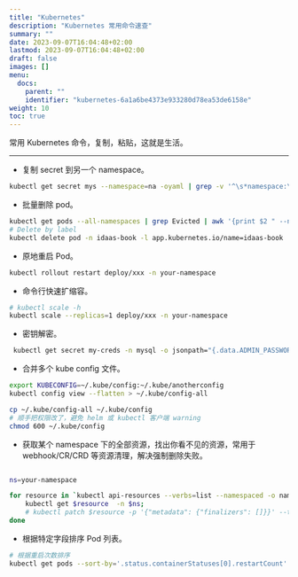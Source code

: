 ```yaml
---
title: "Kubernetes"
description: "Kubernetes 常用命令速查"
summary: ""
date: 2023-09-07T16:04:48+02:00
lastmod: 2023-09-07T16:04:48+02:00
draft: false
images: []
menu:
  docs:
    parent: ""
    identifier: "kubernetes-6a1a6be4373e933280d78ea53de6158e"
weight: 10
toc: true
---
```


常用 Kubernetes 命令，复制，粘贴，这就是生活。

---

- 复制 secret 到另一个 namespace。

```sh
kubectl get secret mys --namespace=na -oyaml | grep -v '^\s*namespace:\s' | kubectl apply --namespace=nb -f -
```

- 批量删除 pod。

```sh
kubectl get pods --all-namespaces | grep Evicted | awk '{print $2 " --namespace=" $1}' | xargs kubectl delete pod
# Delete by label
kubectl delete pod -n idaas-book -l app.kubernetes.io/name=idaas-book
```

- 原地重启 Pod。

```sh
kubectl rollout restart deploy/xxx -n your-namespace
```

- 命令行快速扩缩容。

```sh
# kubectl scale -h
kubectl scale --replicas=1 deploy/xxx -n your-namespace
```

- 密钥解密。

```sh
 kubectl get secret my-creds -n mysql -o jsonpath="{.data.ADMIN_PASSWORD}" | base64 --decode
```

- 合并多个 kube config 文件。

```sh
export KUBECONFIG=~/.kube/config:~/.kube/anotherconfig
kubectl config view --flatten > ~/.kube/config-all

cp ~/.kube/config-all ~/.kube/config
# 顺手把权限改了，避免 helm 或 kubectl 客户端 warning
chmod 600 ~/.kube/config

```

- 获取某个 namespace 下的全部资源，找出你看不见的资源，常用于 webhook/CR/CRD 等资源清理，解决强制删除失败。

```sh

ns=your-namespace

for resource in `kubectl api-resources --verbs=list --namespaced -o name | xargs -n 1 kubectl get -o name -n $ns`; do
    kubectl get $resource  -n $ns;
    # kubectl patch $resource -p '{"metadata": {"finalizers": []}}' --type='merge' -n $ns;
done

```

- 根据特定字段排序 Pod 列表。

```sh
# 根据重启次数排序
kubectl get pods --sort-by='.status.containerStatuses[0].restartCount' -A
```
